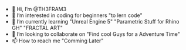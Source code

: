 - 👋 Hi, I’m @TH3FRAM3
- 👀 I’m interested in coding for beginners "to lern code"
- 🌱 I’m currently learning "Unreal Engine 5" "Parametric Stuff for Rhino GH" "FRACTAL ART"
- 💞️ I’m looking to collaborate on "Find cool Guys for a Adventure Time"
- 📫 How to reach me "Comming Later"

<!---
TH3FRAM3/TH3FRAM3 is a ✨ special ✨ repository because its `README.md` (this file) appears on your GitHub profile.
You can click the Preview link to take a look at your changes.
--->
